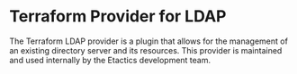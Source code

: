 # Terraform Provider for LDAP

The Terraform LDAP provider is a plugin that allows for the management of an existing directory server and its resources. This provider is maintained and used internally by the Etactics development team.
